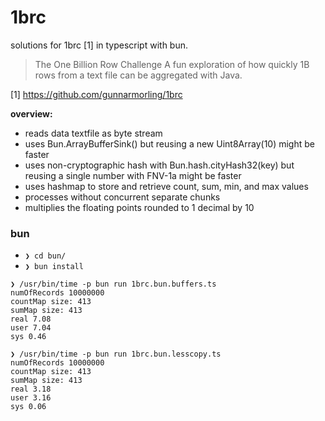 # 1brc

solutions for 1brc [1] in typescript with bun.

> The One Billion Row Challenge
> A fun exploration of how quickly 1B rows from a text file can be aggregated with Java.

[1] https://github.com/gunnarmorling/1brc

**overview:**

- reads data textfile as byte stream
- uses Bun.ArrayBufferSink() but reusing a new Uint8Array(10) might be faster
- uses non-cryptographic hash with Bun.hash.cityHash32(key) but reusing a single number with FNV-1a might be faster
- uses hashmap to store and retrieve count, sum, min, and max values
- processes without concurrent separate chunks
- multiplies the floating points rounded to 1 decimal by 10

### bun

- `❯ cd bun/`
- `❯ bun install`

```
❯ /usr/bin/time -p bun run 1brc.bun.buffers.ts
numOfRecords 10000000
countMap size: 413
sumMap size: 413
real 7.08
user 7.04
sys 0.46
```

```
❯ /usr/bin/time -p bun run 1brc.bun.lesscopy.ts
numOfRecords 10000000
countMap size: 413
sumMap size: 413
real 3.18
user 3.16
sys 0.06
```
